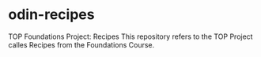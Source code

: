 # odin-recipes
TOP Foundations Project: Recipes
This repository refers to the TOP Project calles Recipes from the Foundations Course.